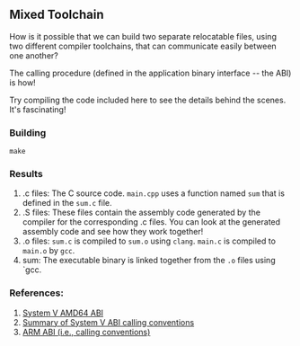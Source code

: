 ## Mixed Toolchain

How is it possible that we can build two separate relocatable files,
using two different compiler toolchains, that can communicate easily
between one another?

The calling procedure (defined in the application binary interface --
the ABI) is how!

Try compiling the code included here to see the details behind the
scenes. It's fascinating!

### Building

`make`

### Results

1. .c files: The C source code. `main.cpp` uses a function named `sum`
that is defined in the `sum.c` file. 
2. .S files: These files contain the assembly code generated by the 
compiler for the corresponding .c files. You can look at the generated
assembly code and see how they work together!
3. .o files: `sum.c` is compiled to `sum.o` using `clang`. `main.c` is
compiled to `main.o` by `gcc`.
4. sum: The executable binary is linked together from the `.o` files
using `gcc.

### References:

1. [System V AMD64 ABI](https://www.uclibc.org/docs/psABI-x86_64.pdf)
2. [Summary of System V ABI calling conventions](https://wiki.osdev.org/System_V_ABI)
3. [ARM ABI (i.e., calling conventions)](https://developer.arm.com/documentation/ihi0042/latest/)
